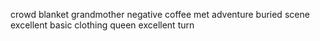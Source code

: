 crowd blanket grandmother negative coffee met adventure buried scene excellent basic clothing queen excellent turn